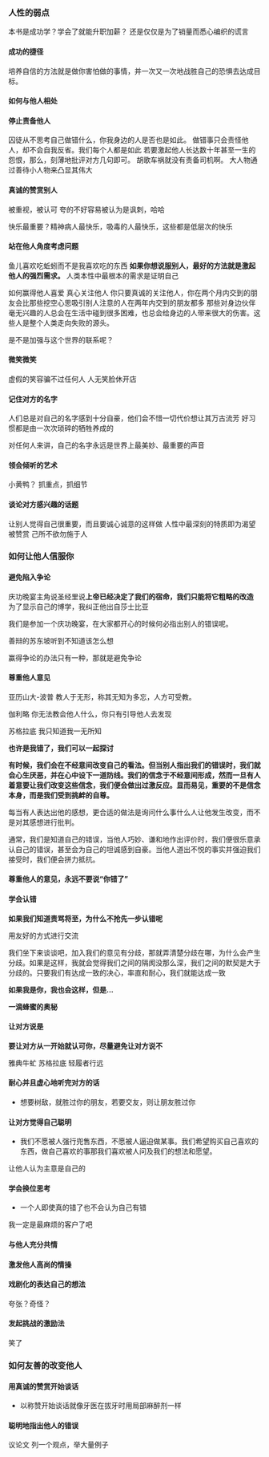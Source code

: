 ### 人性的弱点

本书是成功学？学会了就能升职加薪？
还是仅仅是为了销量而悉心编织的谎言

#### 成功的捷径

培养自信的方法就是做你害怕做的事情，并一次又一次地战胜自己的恐惧去达成目标。

#### 如何与他人相处

#### 停止责备他人

囚徒从不思考自己做错什么，你我身边的人是否也是如此。
做错事只会责怪他人，却不会自我反省。我们每个人都是如此
若要激起他人长达数十年甚至一生的怨恨，那么，刻薄地批评对方几句即可。
胡歌车祸就没有责备司机啊。
大人物通过善待小人物来凸显其伟大

#### 真诚的赞赏别人

被重视，被认可
夸的不好容易被认为是讽刺，哈哈


快乐最重要？精神病人最快乐，吸毒的人最快乐，这些都是低层次的快乐

#### 站在他人角度考虑问题

鱼儿喜欢吃蚯蚓而不是我喜欢吃的东西
**如果你想说服别人，最好的方法就是激起他人的强烈需求。**
人类本性中最根本的需求是证明自己

如何赢得他人喜爱
真心关注他人
你只要真诚的关注他人，你在两个月内交到的朋友会比那些挖空心思吸引别人注意的人在两年内交到的朋友都多
那些对身边伙伴毫无兴趣的人总会在生活中碰到很多困难，也总会给身边的人带来很大的伤害。这些人是整个人类走向失败的源头。

是不是加强与这个世界的联系呢？

#### 微笑微笑

虚假的笑容骗不过任何人
人无笑脸休开店

#### 记住对方的名字

人们总是对自己的名字感到十分自豪，他们会不惜一切代价想让其万古流芳
好习惯都是由一次次琐碎的牺牲养成的

对任何人来讲，自己的名字永远是世界上最美妙、最重要的声音

#### 领会倾听的艺术

小黄鸭？
抓重点，抓细节

#### 谈论对方感兴趣的话题

让别人觉得自己很重要，而且要诚心诚意的这样做
人性中最深刻的特质即为渴望被赞赏
己所不欲勿施于人

### 如何让他人信服你

#### 避免陷入争论

庆功晚宴主角说圣经里说**上帝已经决定了我们的宿命，我们只能将它粗略的改造**
为了显示自己的博学，我纠正他出自莎士比亚

我们是参加一个庆功晚宴，在大家都开心的时候何必指出别人的错误呢。

善辩的苏东坡听到不知道该怎么想


赢得争论的办法只有一种，那就是避免争论

#### 尊重他人意见

亚历山大-波普  教人于无形，称其无知为多忘，人方可受教。

伽利略  你无法教会他人什么，你只有引导他人去发现

苏格拉底 我只知道我一无所知

**也许是我错了，我们可以一起探讨**

**有时候，我们会在不经意间改变自己的看法。但当别人指出我们的错误时，我们就会心生厌恶，并在心中设下一道防线。我们的信念于不经意间形成，然而一旦有人着意要让我们改变这些信念，我们便会做出过激反应。显而易见，重要的不是信念本身，而是我们受到挑衅的自尊。**

每当有人表达出他的感想，更合适的做法是询问什么事什么人让他发生改变，而不是对其感想进行批判。

通常，我们是知道自己的错误，当他人巧妙、谦和地作出评价时，我们便很乐意承认自己的错误，甚至会为自己的坦诚感到自豪。当他人道出不悦的事实并强迫我们接受时，我们便会拼力抵抗。

#### 尊重他人的意见，永远不要说“你错了”



#### 学会认错

**如果我们知道责骂将至，为什么不抢先一步认错呢**


用友好的方式进行交流

我们坐下来谈谈吧，加入我们的意见有分歧，那就弄清楚分歧在哪，为什么会产生分歧。如果是这样，我就会觉得我们之间的隔阂没那么深，我们之间的默契是大于分歧的。只要我们有达成一致的决心，率直和耐心，我们就能达成一致

**如果我是你，我也会这样，但是...** 

**一滴蜂蜜的奥秘**



#### 让对方说是

**要让对方从一开始就认可你，尽量避免让对方说不**

雅典牛虻 苏格拉底
轻履者行远

#### 耐心并且虚心地听完对方的话

* 想要树敌，就胜过你的朋友，若要交友，则让朋友胜过你



#### 让对方觉得自己聪明

* 我们不愿被人强行兜售东西，不愿被人逼迫做某事。我们希望购买自己喜欢的东西，做自己喜欢的事那我们喜欢被人问及我们的想法和愿望。

让他人认为主意是自己的

#### 学会换位思考

* 一个人即使真的错了也不会认为自己有错

我一定是最麻烦的客户了吧

#### 与他人充分共情

#### 激发他人高尚的情操

#### 戏剧化的表达自己的想法

夸张？奇怪？

#### 发起挑战的激励法

笑了

### 如何友善的改变他人

#### 用真诚的赞赏开始谈话

* 以称赞开始谈话就像牙医在拔牙时用局部麻醉剂一样

#### 聪明地指出他人的错误




议论文 列一个观点，举大量例子

